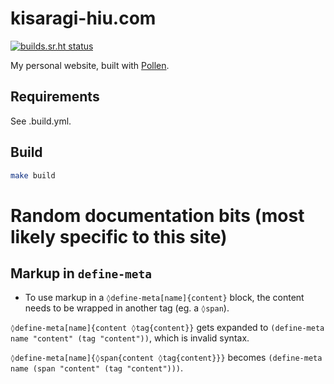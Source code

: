 # kisaragi-hiu.com

[![builds.sr.ht status](https://builds.sr.ht/~kisaragi_hiu/kisaragi-hiu.com/commits/.build.yml.svg)](https://builds.sr.ht/~kisaragi_hiu/kisaragi-hiu.com/commits/.build.yml?)

My personal website, built with [Pollen](https://github.com/mbutterick/pollen).

## Requirements

See .build.yml.

## Build

```sh
make build
```

# Random documentation bits (most likely specific to this site)

## Markup in `define-meta`

- To use markup in a `◊define-meta[name]{content}` block, the content needs to be wrapped in another tag (eg. a `◊span`).

`◊define-meta[name]{content ◊tag{content}}` gets expanded to `(define-meta name "content" (tag "content"))`, which is invalid syntax.

`◊define-meta[name]{◊span{content ◊tag{content}}}` becomes `(define-meta name (span "content" (tag "content")))`.
